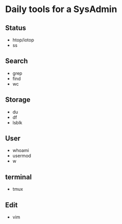 # Daily tools for a SysAdmin

## Status
* htop/iotop
* ss

## Search
* grep
* find
* wc

## Storage
* du
* df
* lsblk

## User
* whoami
* usermod
* w

## terminal
* tmux

## Edit
* vim
